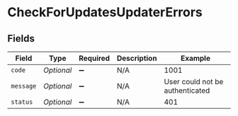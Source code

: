 # CheckForUpdatesUpdaterErrors


## Fields

| Field                           | Type                            | Required                        | Description                     | Example                         |
| ------------------------------- | ------------------------------- | ------------------------------- | ------------------------------- | ------------------------------- |
| `code`                          | *Optional<Long>*                | :heavy_minus_sign:              | N/A                             | 1001                            |
| `message`                       | *Optional<String>*              | :heavy_minus_sign:              | N/A                             | User could not be authenticated |
| `status`                        | *Optional<Long>*                | :heavy_minus_sign:              | N/A                             | 401                             |